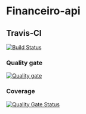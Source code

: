 # Financeiro-api

## Travis-CI
[![Build Status](https://travis-ci.com/tulioviglione/financeiro-api.svg?branch=master)](https://travis-ci.com/tulioviglione/financeiro-api)

### Quality gate
[![Quality gate](https://sonarcloud.io/api/project_badges/quality_gate?project=com.financeiro%3Aapi)](https://sonarcloud.io/dashboard?id=com.financeiro%3Aapi)

### Coverage
[![Quality Gate Status](https://sonarcloud.io/api/project_badges/measure?project=com.financeiro%3Aapi&metric=alert_status)](https://sonarcloud.io/dashboard?id=com.financeiro%3Aapi)
